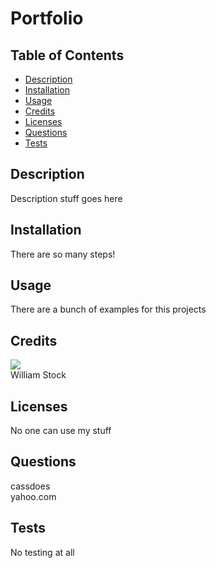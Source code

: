# Portfolio

  ## Table of Contents
  - [Description](#description)
  - [Installation](#installation)
  - [Usage](#usage)
  - [Credits](#credits)
  - [Licenses](#licenses)
  - [Questions](#questions)
  - [Tests](#tests)

  ## Description
  Description stuff goes here

  ## Installation
  There are so many steps!

  ## Usage
  There are a bunch of examples for this projects

  ## Credits
  [![](https://github.com/cassdoes.png?=20x)](https://github.com/cassdoes)\
  William Stock
  

  ## Licenses
  No one can use my stuff

  ## Questions
  cassdoes\
  yahoo.com

  ## Tests
  No testing at all
